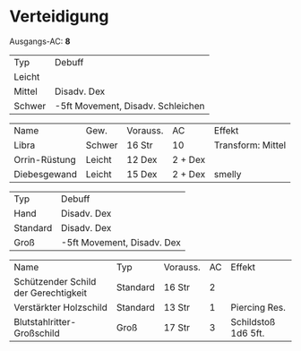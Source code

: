 # Verteidigung

<primary-label ref="mechanics"/>

Ausgangs-AC: <b>8</b>
<tabs>
<tab title="Rüstungen">
<table>
<tr><td>Typ</td><td>Debuff</td></tr>
<tr><td>Leicht</td><td> </td></tr>
<tr><td>Mittel</td><td>Disadv. Dex</td></tr>
<tr><td>Schwer</td><td>-5ft Movement, Disadv. Schleichen</td></tr>
</table>
<table>
<tr><td>Name</td><td>Gew.</td><td>Vorauss.</td><td>AC</td><td>Effekt</td></tr>
<tr><td>Libra</td><td>Schwer</td><td>16 Str</td><td>10</td><td>Transform: Mittel</td></tr>
<tr><td>Orrin-Rüstung</td><td>Leicht</td><td>12 Dex</td><td>2 + Dex</td><td> </td></tr>
<tr><td>Diebesgewand</td><td>Leicht</td><td>15 Dex</td><td>2 + Dex</td><td>smelly</td></tr>
</table>
</tab>
<tab title="Schilde">
<table>
<tr><td>Typ</td><td>Debuff</td></tr>
<tr><td>Hand</td><td>Disadv. Dex</td></tr>
<tr><td>Standard</td><td>Disadv. Dex</td></tr>
<tr><td>Groß</td><td>-5ft Movement, Disadv. Dex</td></tr>
</table>
<table>
<tr><td>Name</td><td>Typ</td><td>Vorauss.</td><td>AC</td><td>Effekt</td></tr>
<tr><td>Schützender Schild der Gerechtigkeit</td><td>Standard</td><td>16 Str</td><td>2</td><td> </td></tr>
<tr><td>Verstärkter Holzschild</td><td>Standard</td><td>13 Str</td><td>1</td><td>Piercing Res.</td></tr>
<tr><td>Blutstahlritter-Großschild</td><td>Groß</td><td>17 Str</td><td>3</td><td>Schildstoß 1d6 5ft.</td></tr>
</table>
</tab>
</tabs>